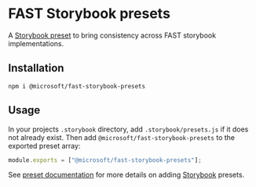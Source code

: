 # FAST Storybook presets
A [Storybook preset](https://storybook.js.org/docs/presets/introduction/) to bring consistency across FAST storybook implementations.

## Installation
`npm i @microsoft/fast-storybook-presets`

## Usage
In your projects `.storybook` directory, add `.storybook/presets.js` if it does not already exist. Then add `@microsoft/fast-storybook-presets` to the exported preset array:

```js
module.exports = ["@microsoft/fast-storybook-presets"];
```

See [preset documentation](https://storybook.js.org/docs/presets/introduction/) for more details on adding [Storybook](https://storybook.js.org) presets.
